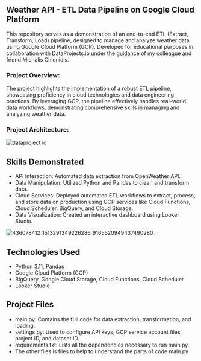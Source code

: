 ## Weather API - ETL Data Pipeline on Google Cloud Platform

This repository serves as a demonstration of an end-to-end ETL (Extract, Transform, Load) pipeline, designed to manage and analyze weather data using Google Cloud Platform (GCP). Developed for educational purposes in collaboration with DataProjects.io under the guidance of my colleague and friend Michalis Chionidis.

### Project Overview:
The project highlights the implementation of a robust ETL pipeline, showcasing proficiency in cloud technologies and data engineering practices. By leveraging GCP, the pipeline effectively handles real-world data workflows, demonstrating comprehensive skills in managing and analyzing weather data.

### Project Architecture:

![dataproject io](https://github.com/bioagg/ETL-Data-Pipeline-on-Google-Cloud-Platform/assets/98113578/29cd3d23-cef7-4364-9af3-d44fd3869c20)


## Skills Demonstrated
-  API Interaction: Automated data extraction from OpenWeather API.
-  Data Manipulation: Utilized Python and Pandas to clean and transform data.
-  Cloud Services: Deployed automated ETL workflows to extract, process, and store data on production using GCP services like Cloud Functions, Cloud Scheduler, BigQuery, and Cloud Storage.
-  Data Visualization: Created an interactive dashboard using Looker Studio.
  
![436078412_1513291349226286_9165520949437490280_n](https://github.com/bioagg/ETL-Data-Pipeline-on-Google-Cloud-Platform/assets/98113578/aad4046b-3003-405f-a461-0f674ebabf7a)

## Technologies Used

-  Python 3.11, Pandas
-  Google Cloud Platform (GCP)
-  BigQuery, Google Cloud Storage, Cloud Functions, Cloud Scheduler
-  Looker Studio

## Project Files
- main.py: Contains the full code for data extraction, transformation, and loading.
- settings.py: Used to configure API keys, GCP service account files, project ID, and dataset ID.
- requirements.txt: Lists all the dependencies necessary to run main.py.
- The other files is files to help to understand the parts of code main.py 
